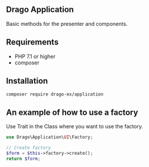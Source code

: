 ## Drago Application

Basic methods for the presenter and components.

## Requirements

- PHP 7.1 or higher
- composer

## Installation

```
composer require drago-ex/application
```

## An example of how to use a factory

Use Trait in the Class where you want to use the factory.

```php
use Drago\Application\UI\Factory;

// Create factory
$form = $this->factory->create();
return $form;
```
